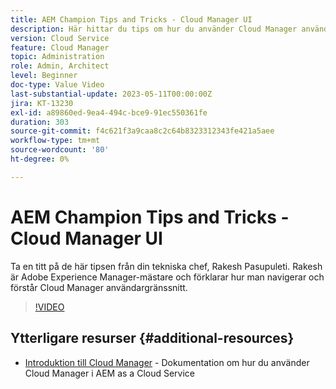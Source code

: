 ```yaml
---
title: AEM Champion Tips and Tricks - Cloud Manager UI
description: Här hittar du tips om hur du använder Cloud Manager användargränssnitt från AEM mästare och expert, Rakesh Pasupuleti.
version: Cloud Service
feature: Cloud Manager
topic: Administration
role: Admin, Architect
level: Beginner
doc-type: Value Video
last-substantial-update: 2023-05-11T00:00:00Z
jira: KT-13230
exl-id: a89860ed-9ea4-494c-bce9-91ec550361fe
duration: 303
source-git-commit: f4c621f3a9caa8c2c64b8323312343fe421a5aee
workflow-type: tm+mt
source-wordcount: '80'
ht-degree: 0%

---
```


# AEM Champion Tips and Tricks - Cloud Manager UI

Ta en titt på de här tipsen från din tekniska chef, Rakesh Pasupuleti. Rakesh är Adobe Experience Manager-mästare och förklarar hur man navigerar och förstår Cloud Manager användargränssnitt.

>[!VIDEO](https://video.tv.adobe.com/v/3419298?quality=12&learn=on)

## Ytterligare resurser {#additional-resources}

* [Introduktion till Cloud Manager](https://experienceleague.adobe.com/docs/experience-manager-cloud-service/content/onboarding/concepts/cloud-manager-introduction.html) - Dokumentation om hur du använder Cloud Manager i AEM as a Cloud Service

